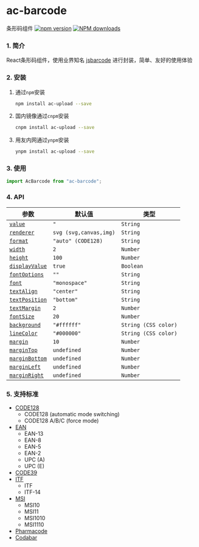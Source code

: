 # ac-barcode

条形码组件
[![npm version](https://img.shields.io/npm/v/ac-barcode.svg)](https://www.npmjs.com/package/ac-barcode)
[![NPM downloads](http://img.shields.io/npm/dt/ac-barcode.svg?style=flat)](https://npmjs.org/package/ac-barcode)

### 1. 简介

React条形码组件，使用业界知名 [jsbarcode](https://github.com/lindell/JsBarcode) 进行封装，简单、友好的使用体验

### 2. 安装

1. 通过`npm`安装
    ```bash
    npm install ac-upload --save
    ```
2. 国内镜像通过`cnpm`安装
    ```bash
    cnpm install ac-upload --save
    ```
3. 用友内网通过`ynpm`安装
    ```bash
    ynpm install ac-upload --save
    ```


### 3. 使用

```js
import AcBarcode from "ac-barcode";
```

### 4. API

| 参数 | 默认值 | 类型 |
|--------|---------------|------|
| [`value`](https://github.com/lindell/JsBarcode/wiki/Options#format) | `"` | `String` |
| [`renderer`](https://github.com/lindell/JsBarcode/wiki/Options#format) | `svg (svg,canvas,img)` | `String` |
| [`format`](https://github.com/lindell/JsBarcode/wiki/Options#format) | `"auto" (CODE128)` | `String` |
| [`width`](https://github.com/lindell/JsBarcode/wiki/Options#width) | `2` | `Number` |
| [`height`](https://github.com/lindell/JsBarcode/wiki/Options#height) | `100` | `Number` |
| [`displayValue`](https://github.com/lindell/JsBarcode/wiki/Options#display-value) | `true` | `Boolean` |
| [`fontOptions`](https://github.com/lindell/JsBarcode/wiki/Options#font-options) | `""` | `String` |
| [`font`](https://github.com/lindell/JsBarcode/wiki/Options#font) | `"monospace"` | `String` |
| [`textAlign`](https://github.com/lindell/JsBarcode/wiki/Options#text-align) | `"center"` | `String` |
| [`textPosition`](https://github.com/lindell/JsBarcode/wiki/Options#text-position) | `"bottom"` | `String` |
| [`textMargin`](https://github.com/lindell/JsBarcode/wiki/Options#text-margin) | `2` | `Number` |
| [`fontSize`](https://github.com/lindell/JsBarcode/wiki/Options#font-size) | `20` | `Number` |
| [`background`](https://github.com/lindell/JsBarcode/wiki/Options#background)  | `"#ffffff"` | `String (CSS color)` |
| [`lineColor`](https://github.com/lindell/JsBarcode/wiki/Options#line-color) | `"#000000"` | `String (CSS color)` |
| [`margin`](https://github.com/lindell/JsBarcode/wiki/Options#margins) | `10` | `Number` |
| [`marginTop`](https://github.com/lindell/JsBarcode/wiki/Options#margins) | `undefined` | `Number` |
| [`marginBottom`](https://github.com/lindell/JsBarcode/wiki/Options#margins) | `undefined` | `Number` |
| [`marginLeft`](https://github.com/lindell/JsBarcode/wiki/Options#margins) | `undefined` | `Number` |
| [`marginRight`](https://github.com/lindell/JsBarcode/wiki/Options#margins) | `undefined` | `Number` |


### 5. 支持标准

* [CODE128](https://github.com/lindell/JsBarcode/wiki/CODE128)
  * CODE128 (automatic mode switching)
  * CODE128 A/B/C (force mode)
* [EAN](https://github.com/lindell/JsBarcode/wiki/EAN)
  * EAN-13
  * EAN-8
  * EAN-5
  * EAN-2
  * UPC (A)
  * UPC (E)
* [CODE39](https://github.com/lindell/JsBarcode/wiki/CODE39)
* [ITF](https://github.com/lindell/JsBarcode/wiki/ITF-14)
  * ITF
  * ITF-14
* [MSI](https://github.com/lindell/JsBarcode/wiki/MSI)
  * MSI10
  * MSI11
  * MSI1010
  * MSI1110
* [Pharmacode](https://github.com/lindell/JsBarcode/wiki/pharmacode)
* [Codabar](https://github.com/lindell/JsBarcode/wiki/codabar)